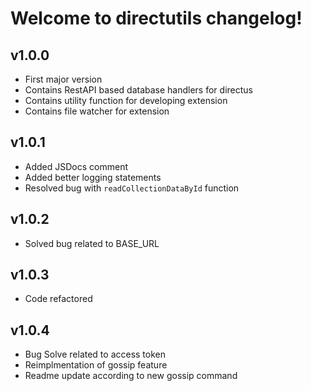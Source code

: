 # Welcome to directutils changelog!

## v1.0.0

- First major version
- Contains RestAPI based database handlers for directus
- Contains utility function for developing extension
- Contains file watcher for extension

## v1.0.1

- Added JSDocs comment
- Added better logging statements
- Resolved bug with `readCollectionDataById` function

## v1.0.2

- Solved bug related to BASE_URL

## v1.0.3

- Code refactored

## v1.0.4

- Bug Solve related to access token
- Reimplmentation of gossip feature
- Readme update according to new gossip command
